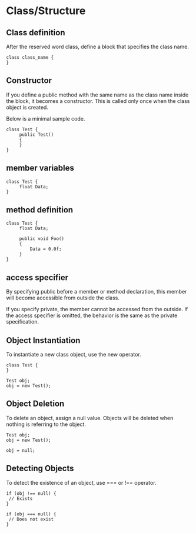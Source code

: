 # Class/Structure

## Class definition

After the reserved word class, define a block that specifies the class name.

```
class class_name {
}
```

## Constructor

If you define a public method with the same name as the class name inside the block, it becomes a constructor. This is called only once when the class object is created.

Below is a minimal sample code.

```
class Test {
     public Test()
     {
     }
}
```

## member variables

```
class Test {
     float Data;
}
```

## method definition

```
class Test {
     float Data;

     public void Foo()
     {
         Data = 0.0f;
     }
}
```

## access specifier

By specifying public before a member or method declaration, this member will become accessible from outside the class.

If you specify private, the member cannot be accessed from the outside. If the access specifier is omitted, the behavior is the same as the private specification.

## Object Instantiation

To instantiate a new class object, use the new operator.

```
class Test {
}

Test obj;
obj = new Test();
```

## Object Deletion

To delete an object, assign a null value. Objects will be deleted when nothing is referring to the object.

```
Test obj;
obj = new Test();

obj = null;
```

## Detecting Objects

To detect the existence of an object, use === or !== operator.

```
if (obj !== null) {
 // Exists
}

if (obj === null) {
 // Does not exist
}
```

